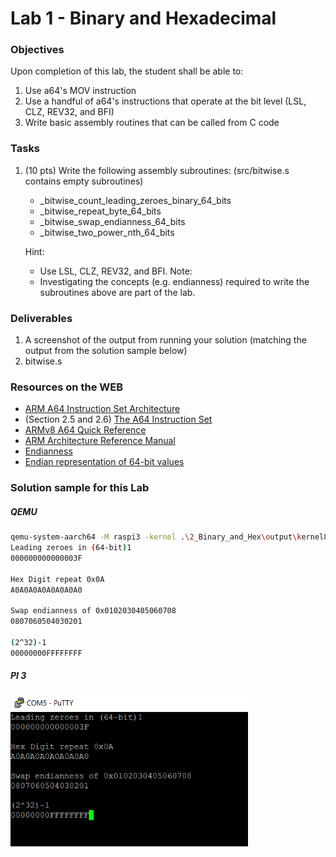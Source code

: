 # Lab 1 - Binary and Hexadecimal

### Objectives
Upon completion of this lab, the student shall be able to:

1. Use a64's MOV instruction
2. Use a handful of a64's instructions that operate at the bit level (LSL, CLZ, REV32, and BFI)
3. Write basic assembly routines that can be called from C code

### Tasks
1. (10 pts) Write the following assembly subroutines:
   (src/bitwise.s contains empty subroutines)
   - \_bitwise_count_leading_zeroes_binary_64_bits
   - \_bitwise_repeat_byte_64_bits
   - \_bitwise_swap_endianness_64_bits
   - \_bitwise_two_power_nth_64_bits

    Hint:
     - Use LSL, CLZ, REV32, and BFI.
    Note:
     - Investigating the concepts (e.g. endianness)
       required to write the subroutines above are part of the lab.

### Deliverables
1. A screenshot of the output from running your solution (matching the output from the solution sample below)
2. bitwise.s


### Resources on the WEB
- [ARM A64 Instruction Set Architecture](https://static.docs.arm.com/ddi0596/a/DDI_0596_ARM_a64_instruction_set_architecture.pdf)
- (Section 2.5 and 2.6) [The A64 Instruction Set](https://static.docs.arm.com/100898/0100/the_a64_Instruction_set_100898_0100.pdf)
- [ARMv8 A64 Quick Reference](https://courses.cs.washington.edu/courses/cse469/18wi/Materials/arm64.pdf)
- [ARM Architecture Reference Manual](https://static.docs.arm.com/ddi0487/ea/DDI0487E_a_armv8_arm.pdf?_ga=2.204759571.2043138464.1566012116-96909423.1563002005)
- [Endianness](https://en.wikipedia.org/wiki/Endianness)
- [Endian representation of 64-bit values](https://stackoverflow.com/questions/21478765/endian-representation-of-64-bit-values)


### Solution sample for this Lab
##### QEMU
```bash
qemu-system-aarch64 -M raspi3 -kernel .\2_Binary_and_Hex\output\kernel8.img -serial null -serial stdio
Leading zeroes in (64-bit)1
000000000000003F

Hex Digit repeat 0x0A
A0A0A0A0A0A0A0A0

Swap endianness of 0x0102030405060708
0807060504030201

(2^32)-1
00000000FFFFFFFF
```
##### PI 3
  <img src="https://github.com/rromanotero/computer_architecture_labs/blob/master/2_Binary_and_Hex/images/lab2_solution.png" width="380"/>
